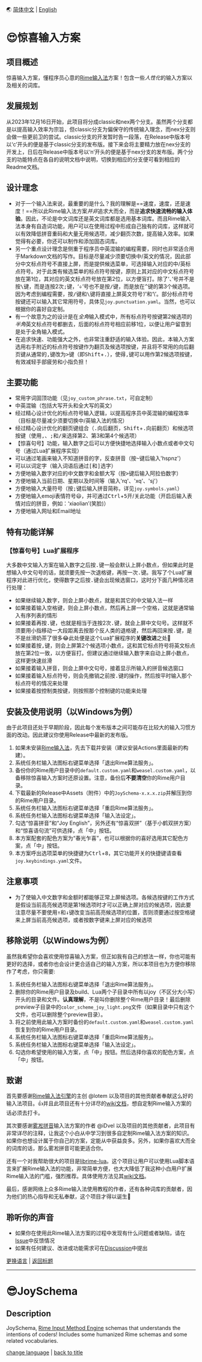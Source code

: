 <a id="语言" />

🌏 [简体中文](#简体中文) | [English](#英文)

<a id="简体中文" />

# 😍惊喜输入方案
## 项目概述
惊喜输入方案，懂程序员心意的[Rime输入法](https://rime.im/)方案！包含一些*人性化*的输入方案以及相关的词库。

## 发展规划
从2023年12月16日开始，此项目将分成classic和nex两个分支。虽然两个分支都是以提高输入效率为宗旨，但classic分支为偏保守的传统输入理念，而nex分支则会做一些更前卫的尝试。classic分支的开发暂时告一段落，在Release中版本号以‘c’开头的便是基于classic分支的发布版。接下来会将主要精力放在nex分支的开发上，日后在Release中版本号以‘n’开头的便是基于nex分支的发布版。两个分支的功能特点在各自的说明文档中说明，切换到相应的分支便可看到相应的Readme文档。

## 设计理念
* 对于一个输入法来说，最重要的是什么？我的理解是==速度，速度，还是速度！==所以此Rime输入法方案*并非*追求大而全，而是**追求快速流畅的输入体验**。因此，不论是中文词库还是英文词库都是选用基本词库。而且Rime输入法本身有自造词功能，用户可以在使用过程中形成自己独有的词库，这样就可以有效降低拼音重码和大量无用候选项，减少翻页次数，提高输入效率。如果觉得有必要，你还可以制作和添加固态词库。
* 另一个重点设计理念是侧重于程序员中英混输的编程需要，同时也非常适合用于Markdown文档的写作。目标是尽量减少须要切换中/英文的情况，因此部分中文标点符号不直接上屏，而是提供候选菜单，可选择输入对应的中/英标点符号。对于此类有候选菜单的标点符号按键，原则上其对应的中文标点符号放在第1位，其对应的英文标点符号放在第2位，以方便盲打。除了‘、’号并不是按<kbd>\\</kbd>键，而是连按2次<kbd>;</kbd>键，‘÷’号也不是按<kbd>/</kbd>键，而是放在<kbd>^</kbd>键的第3个候选项。因为考虑到编程需要，按<kbd>/</kbd>键和<kbd>\\</kbd>键将直接上屏英文符号‘/’和‘\’。部分标点符号按键还可以输入其它常用符号，具体见`joy.punctuation.yaml`。当然，也可以根据你的喜好自定制。
* 有一个故意为之的设计是在*全角*输入模式中，所有标点符号按键第2候选项的*半角*英文标点符号都删去，后面的标点符号相应前移1位，以便让用户留意到是处于全角输入模式。
* 在追求快速、功能强大之外，也非常注重舒适的输入体验。因此，本输入方案选用右手附近的标点符号按键作为翻页及候选项按键，并且将不常用的向后翻页键从通常的<kbd>,</kbd>键改为<kbd>></kbd>键（即<kbd>Shift</kbd>+<kbd>.</kbd>），使得<kbd>,</kbd>键可以用作第2候选项按键，有效减轻手部疲劳和小指负担！

## 主要功能
* 常用字词固顶功能（见`joy_custom_phrase.txt`，可自定制）
* 中英混输（包括大写开头和全大写的英文）
* 经过精心设计优化的标点符号输入逻辑，以提高程序员中英混输的编程效率（目标是尽量减少须要切换中/英输入法的情况）
* 经过精心设计优化的翻页键组合（<kbd>.</kbd>向后翻页，<kbd>Shift</kbd>+<kbd>.</kbd>向前翻页）和候选项按键（使用<kbd>,</kbd>、<kbd>;</kbd>和<kbd>/</kbd>来选择第2、第3和第4个候选项）
* 【惊喜句号】功能，输入数字之后可以方便快捷地选择输入小数点或者中文句号（通过Lua扩展程序实现）
* 可以通过笔画来输入不知道拼音的字，反查拼音（按<kbd>~</kbd>键后输入'hspnz'）
* 可以以词定字（输入词语后通过<kbd>[</kbd>和<kbd>]</kbd>选字）
* 方便地输入数字对应的中文数字和金额大写（按<kbd>></kbd>键后输入阿拉伯数字）
* 方便地输入当前日期、星期以及时间等（输入'rq'、'xq'、'sj'）
* 方便地输入大量符号（按<kbd>;</kbd>键后输入拼音简称，详见`joy.symbols.yaml`）
* 方便地输入emoji表情符号😃，并可通过<kbd>Ctrl</kbd>+<kbd>5</kbd>开/关此功能（开启后输入表情对应的拼音，例如：‘xiaolian’(笑脸)）
* 方便地输入网址和Email地址

## 特有功能详解
### 【惊喜句号】Lua扩展程序
大多数中文输入方案在输入数字之后按<kbd>.</kbd>键一般会默认上屏小数点，但如果此时是想输入中文句号的话，就须要先按一次退格键，再按一次<kbd>.</kbd>键。我写了个Lua扩展程序对此进行优化，使得数字之后按<kbd>.</kbd>键会出现候选窗口，这时分下面几种情况进行处理：
* 如果继续输入数字，则会上屏小数点，就是和其它的中文输入法一样
* 如果接着输入空格键，则会上屏小数点，然后再上屏一个空格，这就是通常输入有序列表的情形
* 如果接着再按<kbd>.</kbd>键，也就是相当于连按2次<kbd>.</kbd>键，就会上屏中文句号。这样就不须要用小指移动一大段距离去按那个反人类的退格键，然后再回来按<kbd>.</kbd>键，是不是丝滑奶茶了很多😂此处便是这个Lua扩展程序的**关键改进**之处🎉️
* 如果接着按<kbd>,</kbd>键，则会上屏第2个候选项小数点，这和其它标点符号将英文标点放在第2位一致，以方便盲打。但建议通过继续输入数字来自动上屏小数点，这样更快速丝滑
* 如果接着输入拼音，则会上屏中文句号，接着显示所输入的拼音候选窗口
* 如果接着输入标点符号，则会先撤销之前按<kbd>.</kbd>键的操作，然后按平时输入那个标点符号的情况来处理
* 如果接着按控制类按键，则按照那个控制键的功能来处理

## 安装及使用说明（以Windows为例）
由于此项目还处于早期阶段，因此每个发布版本之间可能存在比较大的输入习惯方面的改动。因此建议你使用Release中最新的发布版。
1. 如果未安装[Rime输入法](https://github.com/rime/weasel)，先去下载并安装（建议安装Actions里面最新的构建）。
2. 系统任务栏输入法图标右键菜单选择「退出Rime算法服务」。
3. 备份你的Rime用户目录中的`default.custom.yaml`和`weasel.custom.yaml`，以备移除惊喜输入方案时还原设置。注意，备份后**不要清空**你的Rime用户目录。
4. 下载最新的Release中Assets（附件）中的`JoySchema-x.x.x.zip`并解压到你的Rime用户目录。
5. 系统任务栏输入法图标右键菜单选择「重启Rime算法服务」。
6. 系统任务栏输入法图标右键菜单选择「输入法设定」。
7. 勾选“惊喜拼音”和“Joy English”，另外还有“惊喜双拼”（基于小鹤双拼方案）和“惊喜语句流”可供选择，点「中」按钮。
8. 本方案配套的配色方案为“春光乍喜”，也可以根据你的喜好选用其它配色方案，点「中」按钮。
9. 本方案呼出选项菜单的快捷键为<kbd>Ctrl</kbd>+<kbd>8</kbd>，其它功能开关的快捷键请查看`joy.keybindings.yaml`文件。

## 注意事项
* 为了使输入中文数字和金额时都能够正常上屏候选项。各候选按键的工作方式是假设当前高亮候选项是第1候选项时才可以正确上屏对应的候选项，因此要注意尽量不要使用<kbd>↑</kbd>和<kbd>↓</kbd>键改变当前高亮候选项的位置，否则须要通过按空格键来上屏当前高亮候选项，或者按数字键来上屏对应的候选项

## 移除说明（以Windows为例）
虽然我希望你会喜欢使用惊喜输入方案，但正如我有自己的想法一样，你也可能有更好的选择，或者你也会设计更合适自己的输入方案，所以本项目也为方便你移除作了考虑，你只需要:
1. 系统任务栏输入法图标右键菜单选择「退出Rime算法服务」。
2. 删除你的Rime用户目录及build、Lua两个子目录中所有以joy（不区分大小写）开头的目录和文件。**认真理解**，不是叫你删除整个Rime用户目录！最后删除preview子目录中的`color_scheme_joy_light.png`文件（如果目录中只有这个文件，也可以删除整个preview目录）。
3. 将之前使用此输入方案时备份的`default.custom.yaml`和`weasel.custom.yaml`恢复到你的Rime用户目录。
4. 系统任务栏输入法图标右键菜单选择「重启Rime算法服务」。
5. 系统任务栏输入法图标右键菜单选择「输入法设定」。
6. 勾选你希望使用的输入方案，点「中」按钮。然后选择你喜欢的配色方案，点「中」按钮。

## 致谢
首先要感谢[Rime输入法引擎](https://github.com/rime)的主创 @lotem 以及项目的其他贡献者奉献这么好的输入法项目。👍并且此项目还有十分详尽的[wiki文档](https://github.com/rime/home/wiki)，想自定制Rime输入方案的话必须去打卡。

其次要感谢[雾凇拼音](https://github.com/iDvel/rime-ice)输入法方案的作者 @iDvel 以及项目的其他贡献者，此项目有非常详尽的注释，让我这个小白从中学习到很多自定制Rime输入法方案的知识。如果你也想设计属于你自己的方案，定能从中获益良多。另外，如果你喜欢大而全的词库的话，那么雾凇拼音可能更适合你。

还有一个对我帮助很大的项目是[librime-lua](https://github.com/hchunhui/librime-lua)。这个项目让用户可以使用Lua脚本语言来扩展Rime输入法的功能，非常简单方便，也大大降低了我这种小白用户扩展Rime输入法的门槛，强烈推荐。具体使用方法见其[wiki文档](https://github.com/hchunhui/librime-lua/wiki/Scripting)。

最后，感谢网络上众多Rime输入法使用教程的作者，还有各种词库的贡献者，因为他们的热心指导和无私奉献，这个项目才得以诞生💟

## 聆听你的声音
* 如果你在使用此Rime输入法方案的过程中发现有什么问题或者缺陷，请在[Issue](https://github.com/Lantaio/Rime-schema-JoySchema/issues)中反馈情况
* 如果有任何建议、改进或功能需求可在[Discussion](https://github.com/Lantaio/Rime-schema-JoySchema/discussions)中提出

[更换语言](#语言) | [返回标题](#简体中文)

---

<a id="英文" />

# 😎JoySchema
## Description
JoySchema, [Rime Input Method Engine](https://github.com/rime) schemas that understands the intentions of coders! Includes some humanized Rime schemas and some related vocabularies.

[change language](#语言) | [back to title](#英文)
